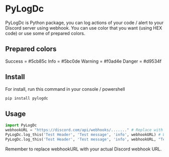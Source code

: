 # PyLogDc

PyLogDc is Python package, you can log actions of your code / alert to your Discord server using webhook. 
You can use color that you want (using HEX code) or use some of prepared colors.
## Prepared colors
Success = #5cb85c
Info = #5bc0de
Warning = #f0ad4e 
Danger = #d9534f

## Install
For install, run this command in your console / powershell

```bash
pip install pylogdc
```

## Usage
```python
import PyLogDc
webhookURL = "https://discord.com/api/webhooks/......." # Replace with your actual Discord webhook URL
PyLogDc.log_this('Test Header', 'Test message', 'info', webhookURL) # Without footer
PyLogDc.log_this('Test Header', 'Test message', 'info', webhookURL, "Test Footer") # With footer
```
Remember to replace webhookURL with your actual Discord webhook URL.
